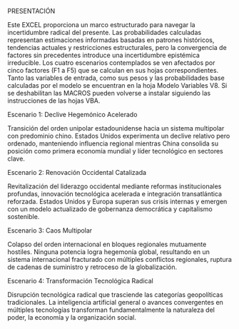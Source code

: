 PRESENTACIÓN

Este EXCEL proporciona un marco estructurado para navegar la incertidumbre radical del presente. Las probabilidades calculadas representan estimaciones informadas basadas en patrones históricos, tendencias actuales y restricciones estructurales, pero la convergencia de factores sin precedentes introduce una incertidumbre epistémica irreducible. Los cuatro escenarios contemplados se ven afectados por cinco factores (F1 a F5) que se calculan en sus hojas correspondientes. Tanto las variables de entrada, como sus pesos y las probabilidades base calculadas por el modelo se encuentran en la hoja Modelo Variables V8. Si se deshabilitan las MACROS pueden volverse a instalar siguiendo las instrucciones de las hojas VBA.

Escenario 1: Declive Hegemónico Acelerado

Transición del orden unipolar estadounidense hacia un sistema multipolar con predominio chino. Estados Unidos experimenta un declive relativo pero ordenado, manteniendo influencia regional mientras China consolida su posición como primera economía mundial y líder tecnológico en sectores clave. 

Escenario 2: Renovación Occidental Catalizada

Revitalización del liderazgo occidental mediante reformas institucionales profundas, innovación tecnológica acelerada e integración transatlántica reforzada. Estados Unidos y Europa superan sus crisis internas y emergen con un modelo actualizado de gobernanza democrática y capitalismo sostenible. 

Escenario 3: Caos Multipolar

Colapso del orden internacional en bloques regionales mutuamente hostiles. Ninguna potencia logra hegemonía global, resultando en un sistema internacional fracturado con múltiples conflictos regionales, ruptura de cadenas de suministro y retroceso de la globalización. 

Escenario 4: Transformación Tecnológica Radical

Disrupción tecnológica radical que trasciende las categorías geopolíticas tradicionales. La inteligencia artificial general o avances convergentes en múltiples tecnologías transforman fundamentalmente la naturaleza del poder, la economía y la organización social. 
